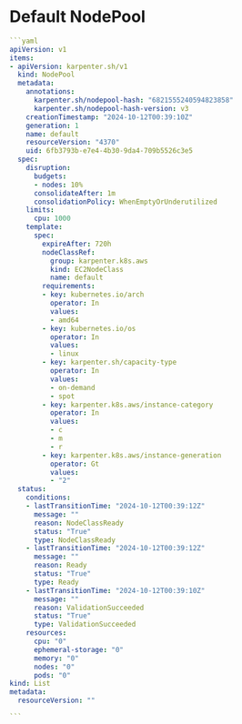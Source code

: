 # Default NodePool

````yaml
```yaml
apiVersion: v1
items:
- apiVersion: karpenter.sh/v1
  kind: NodePool
  metadata:
    annotations:
      karpenter.sh/nodepool-hash: "6821555240594823858"
      karpenter.sh/nodepool-hash-version: v3
    creationTimestamp: "2024-10-12T00:39:10Z"
    generation: 1
    name: default
    resourceVersion: "4370"
    uid: 6fb3793b-e7e4-4b30-9da4-709b5526c3e5
  spec:
    disruption:
      budgets:
      - nodes: 10%
      consolidateAfter: 1m
      consolidationPolicy: WhenEmptyOrUnderutilized
    limits:
      cpu: 1000
    template:
      spec:
        expireAfter: 720h
        nodeClassRef:
          group: karpenter.k8s.aws
          kind: EC2NodeClass
          name: default
        requirements:
        - key: kubernetes.io/arch
          operator: In
          values:
          - amd64
        - key: kubernetes.io/os
          operator: In
          values:
          - linux
        - key: karpenter.sh/capacity-type
          operator: In
          values:
          - on-demand
          - spot
        - key: karpenter.k8s.aws/instance-category
          operator: In
          values:
          - c
          - m
          - r
        - key: karpenter.k8s.aws/instance-generation
          operator: Gt
          values:
          - "2"
  status:
    conditions:
    - lastTransitionTime: "2024-10-12T00:39:12Z"
      message: ""
      reason: NodeClassReady
      status: "True"
      type: NodeClassReady
    - lastTransitionTime: "2024-10-12T00:39:12Z"
      message: ""
      reason: Ready
      status: "True"
      type: Ready
    - lastTransitionTime: "2024-10-12T00:39:10Z"
      message: ""
      reason: ValidationSucceeded
      status: "True"
      type: ValidationSucceeded
    resources:
      cpu: "0"
      ephemeral-storage: "0"
      memory: "0"
      nodes: "0"
      pods: "0"
kind: List
metadata:
  resourceVersion: ""

```
````

